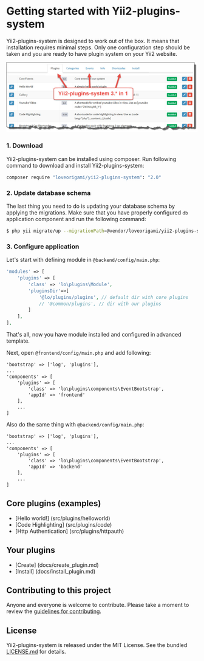 # Getting started with Yii2-plugins-system

Yii2-plugins-system is designed to work out of the box. It means that installation requires
minimal steps. Only one configuration step should be taken and you are ready to
have plugin system on your Yii2 website.

!["Plugins"](docs/img/tab_plugins.jpg)

### 1. Download

Yii2-plugins-system can be installed using composer. Run following command to download and
install Yii2-plugins-system:

```bash
composer require "loveorigami/yii2-plugins-system": "2.0"
```

### 2. Update database schema

The last thing you need to do is updating your database schema by applying the
migrations. Make sure that you have properly configured `db` application component
and run the following command:

```bash
$ php yii migrate/up --migrationPath=@vendor/loveorigami/yii2-plugins-system/migrations
```

### 3. Configure application

Let's start with defining module in `@backend/config/main.php`:

```php
'modules' => [
    'plugins' => [
        'class' => 'lo\plugins\Module',
        'pluginsDir'=>[
            '@lo/plugins/plugins', // default dir with core plugins
            // '@common/plugins', // dir with our plugins
        ]
    ],
],
```
That's all, now you have module installed and configured in advanced template.

Next, open `@frontend/config/main.php` and add following:

```
'bootstrap' => ['log', 'plugins'],
...
'components' => [
    'plugins' => [
        'class' => 'lo\plugins\components\EventBootstrap',
        'appId' => 'frontend'
    ],
    ...
]
```

Also do the same thing with `@backend/config/main.php`:

```
'bootstrap' => ['log', 'plugins'],
...
'components' => [
    'plugins' => [
        'class' => 'lo\plugins\components\EventBootstrap',
        'appId' => 'backend'
    ],
    ...
]
```

## Core plugins (examples)

* [Hello world!] (src/plugins/helloworld)
* [Code Highlighting] (src/plugins/code)
* [Http Authentication] (src/plugins/httpauth)

## Your plugins

* [Create] (docs/create_plugin.md)
* [Install] (docs/install_plugin.md)

## Contributing to this project

Anyone and everyone is welcome to contribute. Please take a moment to
review the [guidelines for contributing](CONTRIBUTING.md).

## License

Yii2-plugins-system is released under the MIT License. See the bundled [LICENSE.md](LICENSE.md)
for details.